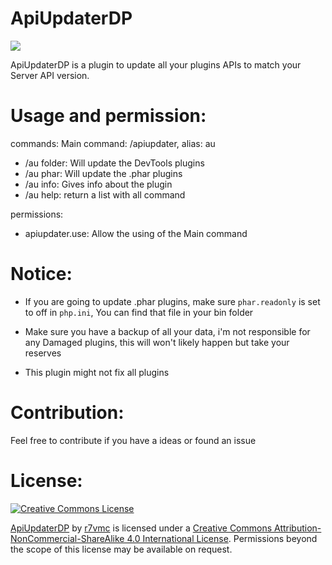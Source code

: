 # ApiUpdaterDP
[![](https://poggit.pmmp.io/shield.state/ApiUpdaterDP)](https://poggit.pmmp.io/p/ApiUpdaterDP)

ApiUpdaterDP is a plugin to update all your plugins APIs to match your Server API version.

# Usage and permission:
commands:
   Main command: /apiupdater, alias: au
  - /au folder: Will update the DevTools plugins
  - /au phar: Will update the .phar plugins
  - /au info: Gives info about the plugin
  - /au help: return a list with all command
  
permissions:
  - apiupdater.use: Allow the using of the Main command
 
# Notice:
- If you are going to update .phar plugins, make sure `phar.readonly` is set to off in `php.ini`, You can find that file in your bin folder

- Make sure you have a backup of all your data, i'm not responsible for any Damaged plugins, this will won't likely happen but take your reserves

- This plugin might not fix all plugins

# Contribution:
Feel free to contribute if you have a ideas or found an issue

# License:
[![Creative Commons License](https://i.creativecommons.org/l/by-nc-sa/4.0/88x31.png)](http://creativecommons.org/licenses/by-nc-sa/4.0/)

[ApiUpdaterDP](https://github.com/r7vmc/ApiUpdaterDP) by [r7vmc](https://github.com/r7vmc) is licensed under a [Creative Commons Attribution-NonCommercial-ShareAlike 4.0 International License](http://creativecommons.org/licenses/by-nc-sa/4.0/). Permissions beyond the scope of this license may be available on request.
